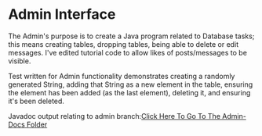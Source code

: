 # Admin Interface

The Admin's purpose is to create a Java program related to Database tasks; this means creating tables, dropping tables, being able to delete or edit messages. I've edited tutorial code to allow likes of posts/messages to be visible.

Test written for Admin functionality demonstrates creating a randomly generated String, adding that String as a new element in the table, ensuring the element has been added (as the last element), deleting it, and ensuring it's been deleted.

Javadoc output relating to admin branch:[Click Here To Go To The Admin-Docs Folder](./docs/)
